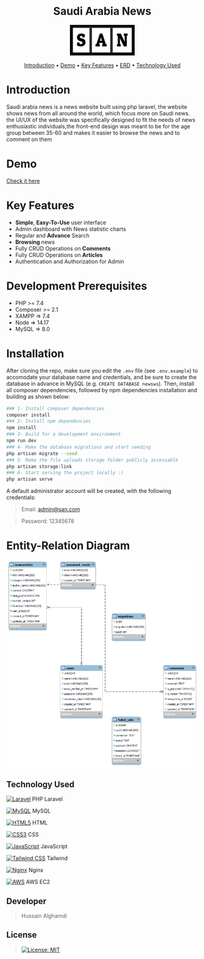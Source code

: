 <h1 align="center">Saudi Arabia News</h1>

<p align="center">
<img src="./logo_2.png" alt="Logo" width="170" height="80" >
</p>

                
<p align="center">
  <a href="#Introduction">Introduction</a> •
  <a href="#demo">Demo</a> •
  <a href="#Key Features">Key Features</a> •
  <a href="#ERD">ERD</a> •
  <a href="#Technology Used">Technology Used</a>
</p>
<div id="Introduction">
    
# Introduction 

Saudi arabia news is a news website built using php laravel, the website shows news from all around the world, which focus more on Saudi news. the UI/UX of the website was specifically designed to fit the needs of news enthusiastic individuals,the front-end design was meant to be for the age group between 35-60 and makes it easier to browse the news and to comment on them
    
</div>

<div id="demo">

# Demo
    
[Check it here](http://157.175.57.12/)

</div>

<div id="Key Features">

# Key Features

- **Simple**, **Easy-To-Use** user interface
- Admin dashboard with News statistic charts
- Regular and **Advance** Search
- **Browsing** news
- Fully CRUD Operations on **Comments**
- Fully CRUD Operations on **Articles**
- Authentication and Authorization for Admin

</div>

<div id="ERD">

# Development Prerequisites
* PHP >= 7.4
* Composer >=  2.1
* XAMPP => 7.4
* Node => 14.17
* MySQL => 8.0


# Installation
After cloning the repo, make sure you edit the `.env` file (see `.env.example`) to accomodate your database name and credentials, and be sure to create the database in advance in MySQL (e.g. `CREATE DATABASE newsws`). Then, install all composer dependencies, followed by npm dependencies installation and building as shown below:
    
   ```sh
   ### 1- Install composer dependencies   
   composer install
   ### 2- Install npm dependencies
   npm install
   ### 3- Build for a development environment
   npm run dev
   ### 4- Make the database migrations and start seeding
   php artisan migrate --seed
   ### 5- Make the file uploads storage folder publicly accessable
   php artisan storage:link
   ### 6- Start serving the project locally :)
   php artisan serve
   ```
    
A default administrator account will be created, with the following credentials:


> Email: admin@san.com
    
> Password: 12345678
  

# Entity-Relation Diagram
    
<div align="center">
<img src="./ERD.png" alt="Logo" width="700">
</div>

</div>

<div id="Technology Used">

## Technology Used

<a href="https://laravel.com/" title="Laravel"><img src="https://github.com/get-icon/geticon/raw/master/icons/laravel.svg" alt="Laravel" width="21px" height="21px"></a> PHP Laravel
    
<a href="https://dev.mysql.com/" title="MySQL"><img src="https://github.com/get-icon/geticon/raw/master/icons/mysql.svg" alt="MySQL" width="21px" height="21px"></a> MySQL
    
    
<a href="https://www.w3.org/TR/html5/" title="HTML5"><img src="https://github.com/get-icon/geticon/raw/master/icons/html-5.svg" alt="HTML5" width="21px" height="21px"></a> HTML
    
    
<a href="https://www.w3.org/TR/CSS/" title="CSS3"><img src="https://github.com/get-icon/geticon/raw/master/icons/css-3.svg" alt="CSS3" width="21px" height="21px"></a> CSS
    
    
<a href="https://developer.mozilla.org/en-US/docs/Web/JavaScript" title="JavaScript"><img src="https://github.com/get-icon/geticon/raw/master/icons/javascript.svg" alt="JavaScript" width="21px" height="21px"></a> JavaScript
    
    
<a href="https://tailwindcss.com/" title="Tailwind CSS"><img src="https://github.com/get-icon/geticon/raw/master/icons/tailwindcss-icon.svg" alt="Tailwind CSS" width="21px" height="21px"></a> Tailwind
    
    
<a href="https://www.nginx.com/" title="Nginx"><img src="https://github.com/get-icon/geticon/raw/master/icons/nginx-icon.svg" alt="Nginx" width="21px" height="21px"></a> Nginx
    
    
<a href="https://aws.amazon.com/" title="AWS"><img src="https://github.com/get-icon/geticon/raw/master/icons/aws.svg" alt="AWS" width="21px" height="21px"></a> AWS EC2

</div>

## Developer 

> Hussain Alghamdi 

## License

> [![License: MIT](https://img.shields.io/badge/License-MIT-yellow.svg)](https://opensource.org/licenses/MIT)

